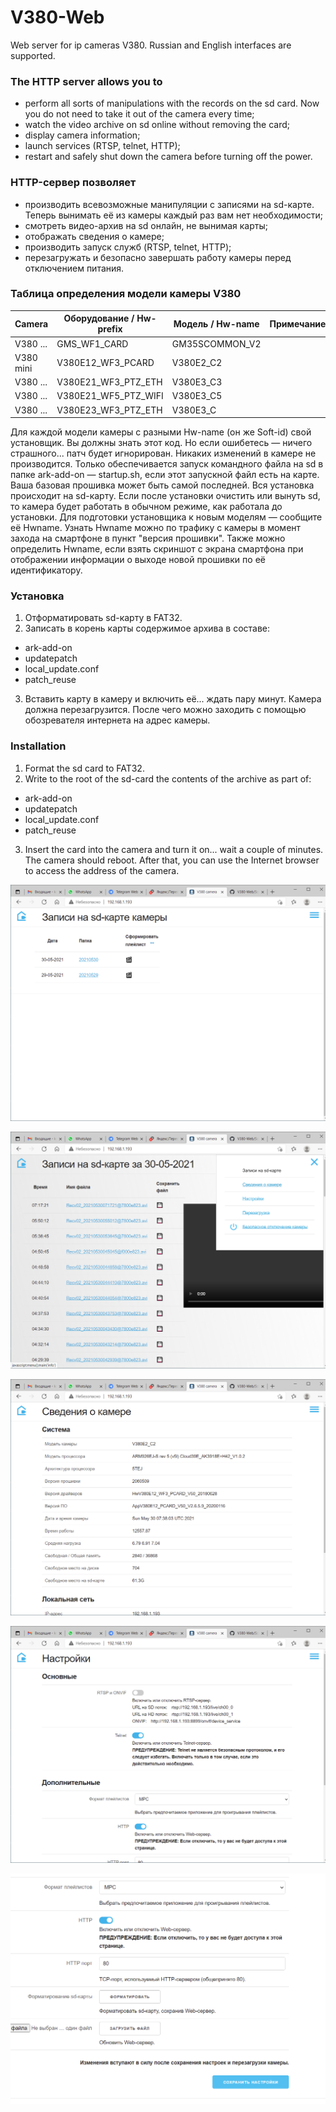 # V380-Web
Web server for ip cameras V380. Russian and English interfaces are supported.  
### The HTTP server allows you to
- perform all sorts of manipulations with the records on the sd card. Now you do not need to take it out of the camera every time;
- watch the video archive on sd online without removing the card;
- display camera information;
- launch services (RTSP, telnet, HTTP);
- restart and safely shut down the camera before turning off the power.  
### HTTP-сервер позволяет
- производить всевозможные манипуляции с записями на sd-карте. Теперь вынимать её из камеры каждый раз вам нет необходимости;
- смотреть видео-архив на sd онлайн, не вынимая карты;
- отображать сведения о камере;
- производить запуск служб (RTSP, telnet, HTTP);
- перезагружать и безопасно завершать работу камеры перед отключением питания.
### Таблица определения модели камеры V380
| Camera | Оборудование / Hw-prefix | Модель / Hw-name | Примечание |
| --- | --- | --- | --- |
| V380 ... | GMS_WF1_CARD | GM35SCOMMON_V2 |  |
| V380 mini | V380E12_WF3_PCARD | V380E2_C2 |  |
| V380 ... | V380E21_WF3_PTZ_ETH | V380E3_C3 |  |
| V380 ... | V380E21_WF5_PTZ_WIFI | V380E3_C5 |  |
| V380 ... | V380E23_WF3_PTZ_ETH | V380E3_C |  |

Для каждой модели камеры с разными Hw-name (он же Soft-id) свой установщик. Вы должны знать этот код. Но если ошибетесь — ничего страшного... патч будет игнорирован. Никаких изменений в камере не производится. Только обеспечивается запуск командного файла на sd в папке ark-add-on — startup.sh, если этот запускной файл есть на карте. Ваша базовая прошивка может быть самой последней. Вся установка происходит на sd-карту. Если после установки очистить или вынуть sd, то камера будет работать в обычном режиме, как работала до установки. Для подготовки установщика к новым моделям — сообщите её Hwname. Узнать Hwname можно по трафику с камеры в момент захода на смартфоне в пункт "версия прошивки". Также можно определить Hwname, если взять скриншот с экрана смартфона при отображении информации о выходе новой прошивки по её идентификатору.
### Установка
1. Отформатировать sd-карту в FAT32.
2. Записать в корень карты содержимое архива в составе:
- ark-add-on
- updatepatch
- local_update.conf
- patch_reuse
3. Вставить карту в камеру и включить её... ждать пару минут. Камера должна перезагрузится. После чего можно заходить с помощью обозревателя интернета на адрес камеры. 
### Installation
1. Format the sd card to FAT32.
2. Write to the root of the sd-card the contents of the archive as part of:
- ark-add-on
- updatepatch
- local_update.conf
- patch_reuse
3. Insert the card into the camera and turn it on... wait a couple of minutes. The camera should reboot. After that, you can use the Internet browser to access the address of the camera.  

![Просмотр папок с записями](Screenshots/image_2021_05_30T07_36_48_243Z.png?raw=true)  

![Просмотр видео записей за сутки](Screenshots/image_2021_05_30T07_37_52_174Z.png?raw=true)  

![Просмотр сведений о камере](Screenshots/image_2021_05_30T07_38_32_727Z.png?raw=true)  

![Просмотр основных настроек](Screenshots/image_2021_05_30T07_39_06_740Z.png?raw=true)  

![Просмотр дполнительных настроек](Screenshots/image_2021_05_30T07_39_26_478Z.png?raw=true)
